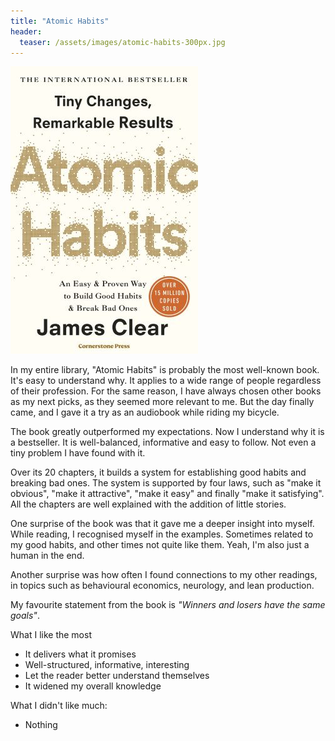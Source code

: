 ```yaml
---
title: "Atomic Habits"
header:
  teaser: /assets/images/atomic-habits-300px.jpg
---
```


![](/assets/images/atomic-habits-300px.jpg)

In my entire library, "Atomic Habits" is probably the most well-known book. It's easy to understand why. It applies to a wide range of people regardless of their profession. For the same reason, I have always chosen other books as my next picks, as they seemed more relevant to me. But the day finally came, and I gave it a try as an audiobook while riding my bicycle.

The book greatly outperformed my expectations. Now I understand why it is a bestseller. It is well-balanced, informative and easy to follow. Not even a tiny problem I have found with it.

Over its 20 chapters, it builds a system for establishing good habits and breaking bad ones. The system is supported by four laws, such as "make it obvious", "make it attractive", "make it easy" and finally "make it satisfying". All the chapters are well explained with the addition of little stories.

One surprise of the book was that it gave me a deeper insight into myself. While reading, I recognised myself in the examples. Sometimes related to my good habits, and other times not quite like them. Yeah, I'm also just a human in the end.

Another surprise was how often I found connections to my other readings, in topics such as behavioural economics, neurology, and lean production.

My favourite statement from the book is _"Winners and losers have the same goals"_.

What I like the most
- It delivers what it promises
- Well-structured, informative, interesting
- Let the reader better understand themselves
- It widened my overall knowledge

What I didn't like much:
- Nothing
